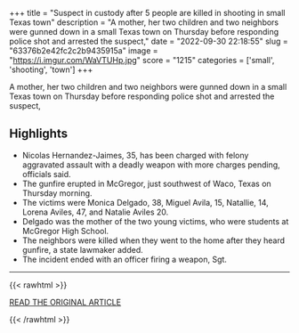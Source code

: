 +++
title = "Suspect in custody after 5 people are killed in shooting in small Texas town"
description = "A mother, her two children and two neighbors were gunned down in a small Texas town on Thursday before responding police shot and arrested the suspect,"
date = "2022-09-30 22:18:55"
slug = "63376b2e42fc2c2b9435915a"
image = "https://i.imgur.com/WaVTUHp.jpg"
score = "1215"
categories = ['small', 'shooting', 'town']
+++

A mother, her two children and two neighbors were gunned down in a small Texas town on Thursday before responding police shot and arrested the suspect,

## Highlights

- Nicolas Hernandez-Jaimes, 35, has been charged with felony aggravated assault with a deadly weapon with more charges pending, officials said.
- The gunfire erupted in McGregor, just southwest of Waco, Texas on Thursday morning.
- The victims were Monica Delgado, 38, Miguel Avila, 15, Natallie, 14, Lorena Aviles, 47, and Natalie Aviles 20.
- Delgado was the mother of the two young victims, who were students at McGregor High School.
- The neighbors were killed when they went to the home after they heard gunfire, a state lawmaker added.
- The incident ended with an officer firing a weapon, Sgt.

---

{{< rawhtml >}}
  <p class="article-category">
    <a target="_blank" href="https://www.nbcnews.com/news/us-news/5-people-dead-mcgregor-texas-rcna50055">READ THE ORIGINAL ARTICLE</a>
  </p>
{{< /rawhtml >}}
